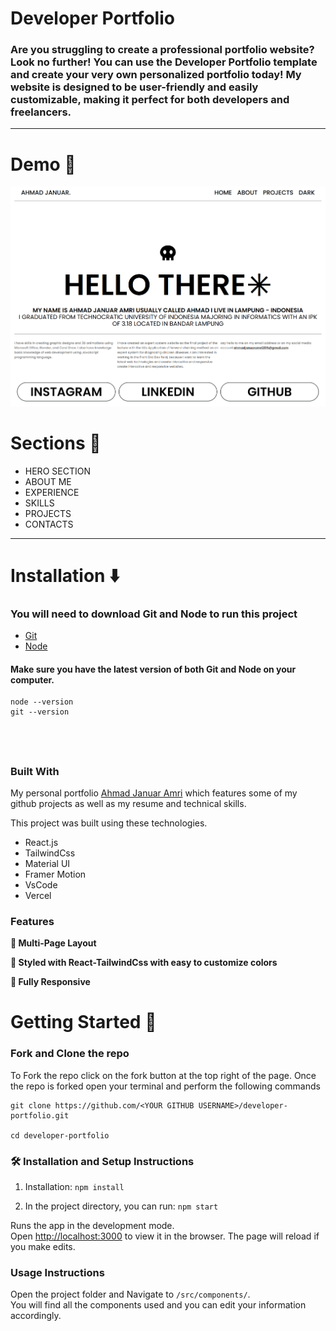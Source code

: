 # Developer Portfolio

### Are you struggling to create a professional portfolio website? Look no further! You can use the Developer Portfolio template and create your very own personalized portfolio today! My website is designed to be user-friendly and easily customizable, making it perfect for both developers and freelancers.

---

# Demo :movie_camera:

![](./images/readme-01.png)

# Sections :bookmark:

- HERO SECTION
- ABOUT ME
- EXPERIENCE
- SKILLS
- PROJECTS
- CONTACTS

---

# Installation :arrow_down:

### You will need to download Git and Node to run this project

- [Git](https://git-scm.com/downloads)
- [Node](https://nodejs.org/en/download/)

#### Make sure you have the latest version of both Git and Node on your computer.

```
node --version
git --version
```

## <br />

### Built With

My personal portfolio <a href="https://personal-portofolio-website.vercel.app/" target="_blank">Ahmad Januar Amri</a> which features some of my github projects as well as my resume and technical skills.<br/>

This project was built using these technologies.

- React.js
- TailwindCss
- Material UI
- Framer Motion
- VsCode
- Vercel

### Features

**📖 Multi-Page Layout**

**🎨 Styled with React-TailwindCss with easy to customize colors**

**📱 Fully Responsive**

# Getting Started :dart:

### Fork and Clone the repo

To Fork the repo click on the fork button at the top right of the page. Once the repo is forked open your terminal and perform the following commands

```
git clone https://github.com/<YOUR GITHUB USERNAME>/developer-portfolio.git

cd developer-portfolio
```

### 🛠 Installation and Setup Instructions

1. Installation: `npm install`

2. In the project directory, you can run: `npm start`

Runs the app in the development mode.\
Open [http://localhost:3000](http://localhost:3000) to view it in the browser.
The page will reload if you make edits.

### Usage Instructions

Open the project folder and Navigate to `/src/components/`. <br/>
You will find all the components used and you can edit your information accordingly.
